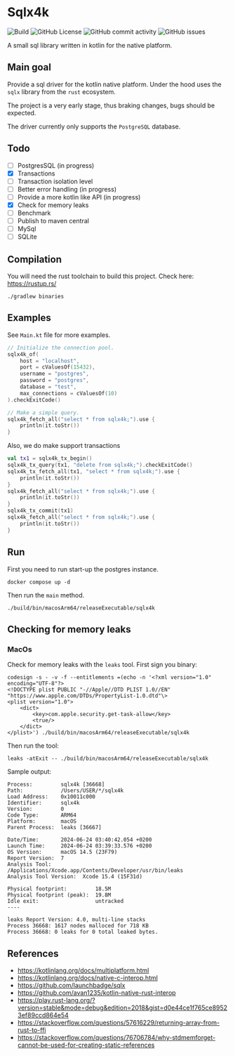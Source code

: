 # Sqlx4k

![Build](https://github.com/smyrgeorge/sqlx4k/actions/workflows/ci.yml/badge.svg)
![GitHub License](https://img.shields.io/github/license/smyrgeorge/sqlx4k)
![GitHub commit activity](https://img.shields.io/github/commit-activity/w/smyrgeorge/sqlx4k)
![GitHub issues](https://img.shields.io/github/issues/smyrgeorge/sqlx4k)

A small sql library written in kotlin for the native platform.

## Main goal

Provide a sql driver for the kotlin native platform.
Under the hood uses the `sqlx` library from the `rust` ecosystem.

The project is a very early stage, thus braking changes, bugs should be expected.

The driver currently only supports the `PostgreSQL` database.

## Todo

- [ ] PostgresSQL (in progress)
- [x] Transactions
- [ ] Transaction isolation level
- [ ] Better error handling (in progress)
- [ ] Provide a more kotlin like API (in progress)
- [x] Check for memory leaks
- [ ] Benchmark
- [ ] Publish to maven central
- [ ] MySql
- [ ] SQLite

## Compilation

You will need the rust toolchain to build this project.
Check here: https://rustup.rs/

```shell
./gradlew binaries
```

## Examples

See `Main.kt` file for more examples.

```kotlin
// Initialize the connection pool.
sqlx4k_of(
    host = "localhost",
    port = cValuesOf(15432),
    username = "postgres",
    password = "postgres",
    database = "test",
    max_connections = cValuesOf(10)
).checkExitCode()

// Make a simple query.
sqlx4k_fetch_all("select * from sqlx4k;").use {
    println(it.toStr())
}
```

Also, we do make support transactions

```kotlin
val tx1 = sqlx4k_tx_begin()
sqlx4k_tx_query(tx1, "delete from sqlx4k;").checkExitCode()
sqlx4k_tx_fetch_all(tx1, "select * from sqlx4k;").use {
    println(it.toStr())
}
sqlx4k_fetch_all("select * from sqlx4k;").use {
    println(it.toStr())
}
sqlx4k_tx_commit(tx1)
sqlx4k_fetch_all("select * from sqlx4k;").use {
    println(it.toStr())
}
```

## Run

First you need to run start-up the postgres instance.

```shell
docker compose up -d
```

Then run the `main` method.

```shell
./build/bin/macosArm64/releaseExecutable/sqlx4k
```

## Checking for memory leaks

### MacOs
Check for memory leaks with the `leaks` tool.
First sign you binary:
```shell
codesign -s - -v -f --entitlements =(echo -n '<?xml version="1.0" encoding="UTF-8"?>
<!DOCTYPE plist PUBLIC "-//Apple//DTD PLIST 1.0//EN" "https://www.apple.com/DTDs/PropertyList-1.0.dtd"\>
<plist version="1.0">
    <dict>
        <key>com.apple.security.get-task-allow</key>
        <true/>
    </dict>
</plist>') ./build/bin/macosArm64/releaseExecutable/sqlx4k
```

Then run the tool:
```shell
leaks -atExit -- ./build/bin/macosArm64/releaseExecutable/sqlx4k
```

Sample output:
```text
Process:         sqlx4k [36668]
Path:            /Users/USER/*/sqlx4k
Load Address:    0x10011c000
Identifier:      sqlx4k
Version:         0
Code Type:       ARM64
Platform:        macOS
Parent Process:  leaks [36667]

Date/Time:       2024-06-24 03:40:42.054 +0200
Launch Time:     2024-06-24 03:39:33.576 +0200
OS Version:      macOS 14.5 (23F79)
Report Version:  7
Analysis Tool:   /Applications/Xcode.app/Contents/Developer/usr/bin/leaks
Analysis Tool Version:  Xcode 15.4 (15F31d)

Physical footprint:         18.5M
Physical footprint (peak):  19.8M
Idle exit:                  untracked
----

leaks Report Version: 4.0, multi-line stacks
Process 36668: 1617 nodes malloced for 718 KB
Process 36668: 0 leaks for 0 total leaked bytes.
```

## References
- https://kotlinlang.org/docs/multiplatform.html
- https://kotlinlang.org/docs/native-c-interop.html
- https://github.com/launchbadge/sqlx
- https://github.com/avan1235/kotlin-native-rust-interop
- https://play.rust-lang.org/?version=stable&mode=debug&edition=2018&gist=d0e44ce1f765ce89523ef89ccd864e54
- https://stackoverflow.com/questions/57616229/returning-array-from-rust-to-ffi
- https://stackoverflow.com/questions/76706784/why-stdmemforget-cannot-be-used-for-creating-static-references
